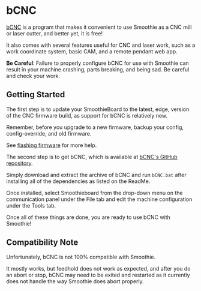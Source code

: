 # bCNC

[bCNC](https://github.com/vlachoudis/bCNC) is a program that makes it convenient to use Smoothie as a CNC mill or laser cutter, and better yet, it is free!

It also comes with several features useful for CNC and laser work, such as a work coordinate system, basic CAM, and a remote pendant web app.

<sl-alert variant="danger" open>
  <sl-icon slot="icon" name="exclamation-triangle"></sl-icon>
  <strong>Be Careful</strong>: Failure to properly configure bCNC for use with Smoothie can result in your machine crashing, parts breaking, and being sad. Be careful and check your work.
</sl-alert>

## Getting Started

The first step is to update your SmoothieBoard to the latest, edge, version of the CNC firmware build, as support for bCNC is relatively new.

Remember, before you upgrade to a new firmware, backup your config, config-override, and old firmware.

See [flashing firmware](flashing-smoothie-firmware) for more help.

The second step is to get bCNC, which is available at [bCNC's GitHub repository](https://github.com/vlachoudis/bCNC).

Simply download and extract the archive of bCNC and run `bCNC.bat` after installing all of the dependencies as listed on the ReadMe.

Once installed, select Smoothieboard from the drop-down menu on the communication panel under the File tab and edit the machine configuration under the Tools tab.

Once all of these things are done, you are ready to use bCNC with Smoothie!

## Compatibility Note

Unfortunately, bCNC is not 100% compatible with Smoothie.

It mostly works, but feedhold does not work as expected, and after you do an abort or stop, bCNC may need to be exited and restarted as it currently does not handle the way Smoothie does abort properly.
